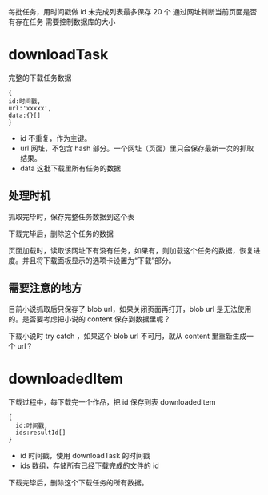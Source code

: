 每批任务，用时间戳做 id
未完成列表最多保存 20 个
通过网址判断当前页面是否有存在任务
需要控制数据库的大小

# downloadTask

完整的下载任务数据

```
{
id:时间戳,
url:'xxxxx',
data:{}[]
}
```

- id 不重复，作为主键。
- url   网址，不包含 hash 部分。一个网址（页面）里只会保存最新一次的抓取结果。
- data  这批下载里所有任务的数据

## 处理时机

抓取完毕时，保存完整任务数据到这个表

下载完毕后，删除这个任务的数据

页面加载时，读取该网址下有没有任务，如果有，则加载这个任务的数据，恢复进度。并且将下载面板显示的选项卡设置为“下载”部分。

## 需要注意的地方

目前小说抓取后只保存了 blob url，如果关闭页面再打开，blob url 是无法使用的。是否要考虑把小说的 content 保存到数据里呢？

下载小说时 try catch ，如果这个 blob url 不可用，就从 content 里重新生成一个 url？

# downloadedItem

下载过程中，每下载完一个作品，把 id 保存到表 downloadedItem

```
{
  id:时间戳,
  ids:resultId[]
}
```

- id 时间戳，使用 downloadTask 的时间戳
- ids 数组，存储所有已经下载完成的文件的 id

下载完毕后，删除这个下载任务的所有数据。

